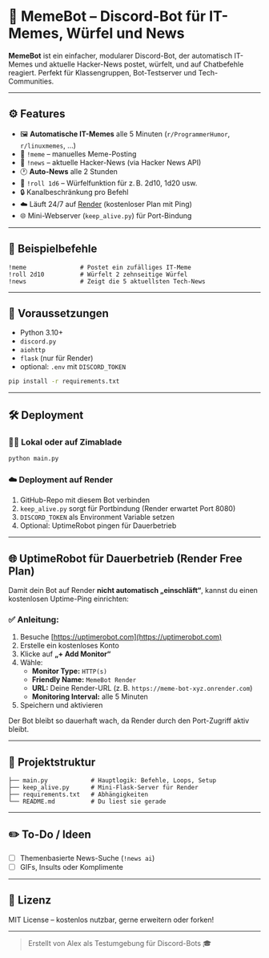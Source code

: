 
# 🤖 MemeBot – Discord-Bot für IT-Memes, Würfel und News

**MemeBot** ist ein einfacher, modularer Discord-Bot, der automatisch IT-Memes und aktuelle Hacker-News postet, würfelt, und auf Chatbefehle reagiert. Perfekt für Klassengruppen, Bot-Testserver und Tech-Communities.

---

## ⚙️ Features

- 🖼️ **Automatische IT-Memes** alle 5 Minuten (`r/ProgrammerHumor`, `r/linuxmemes`, …)
- 💬 `!meme` – manuelles Meme-Posting
- 📰 `!news` – aktuelle Hacker-News (via Hacker News API)
- 🕐 **Auto-News** alle 2 Stunden
- 🎲 `!roll 1d6` – Würfelfunktion für z. B. 2d10, 1d20 usw.
- 🔒 Kanalbeschränkung pro Befehl
- ☁️ Läuft 24/7 auf [Render](https://render.com) (kostenloser Plan mit Ping)
- 🌐 Mini-Webserver (`keep_alive.py`) für Port-Bindung

---

## 🚀 Beispielbefehle

```text
!meme               # Postet ein zufälliges IT-Meme
!roll 2d10          # Würfelt 2 zehnseitige Würfel
!news               # Zeigt die 5 aktuellsten Tech-News
```

---

## 🧪 Voraussetzungen

- Python 3.10+
- `discord.py`
- `aiohttp`
- `flask` (nur für Render)
- optional: `.env` mit `DISCORD_TOKEN`

```bash
pip install -r requirements.txt
```

---

## 🛠️ Deployment

### 🧑‍💻 Lokal oder auf Zimablade
```bash
python main.py
```

### ☁️ Deployment auf Render
1. GitHub-Repo mit diesem Bot verbinden
2. `keep_alive.py` sorgt für Portbindung (Render erwartet Port 8080)
3. `DISCORD_TOKEN` als Environment Variable setzen
4. Optional: UptimeRobot pingen für Dauerbetrieb

---

## 🌐 UptimeRobot für Dauerbetrieb (Render Free Plan)

Damit dein Bot auf Render **nicht automatisch „einschläft“**, kannst du einen kostenlosen Uptime-Ping einrichten:

### ✅ Anleitung:

1. Besuche [https://uptimerobot.com](https://uptimerobot.com)
2. Erstelle ein kostenloses Konto
3. Klicke auf **„+ Add Monitor“**
4. Wähle:
   - **Monitor Type:** `HTTP(s)`
   - **Friendly Name:** `MemeBot Render`
   - **URL:** Deine Render-URL (z. B. `https://meme-bot-xyz.onrender.com`)
   - **Monitoring Interval:** alle 5 Minuten
5. Speichern und aktivieren

Der Bot bleibt so dauerhaft wach, da Render durch den Port-Zugriff aktiv bleibt.

---

## 📁 Projektstruktur

```text
├── main.py            # Hauptlogik: Befehle, Loops, Setup
├── keep_alive.py      # Mini-Flask-Server für Render
├── requirements.txt   # Abhängigkeiten
└── README.md          # Du liest sie gerade
```

---

## ✏️ To-Do / Ideen

- [ ] Themenbasierte News-Suche (`!news ai`)
- [ ] GIFs, Insults oder Komplimente

---

## 📜 Lizenz

MIT License – kostenlos nutzbar, gerne erweitern oder forken!

---

> Erstellt von Alex als Testumgebung für Discord-Bots 🎓
